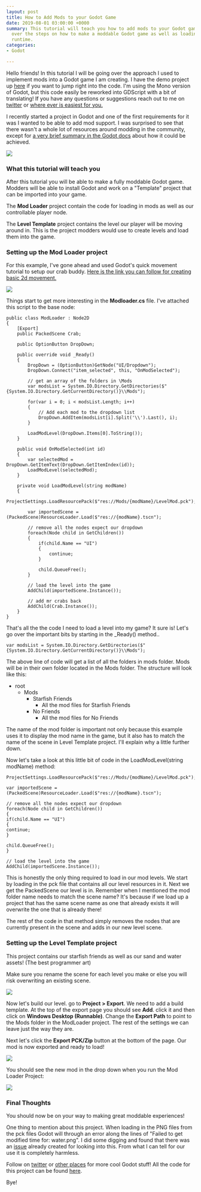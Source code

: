 ```yaml
---
layout: post
title: How to Add Mods to your Godot Game
date: 2019-08-01 03:00:00 +0000
summary: This tutorial will teach you how to add mods to your Godot game. We'll go
  over the steps on how to make a moddable Godot game as well as loading mods in at
  runtime.
categories:
- Godot

---
```

Hello friends! In this tutorial I will be going over the approach I used to implement mods into a Godot game I am creating. I have the demo project up [here](https://github.com/ryynosaur/GodotModExample) if you want to jump right into the code. I'm using the Mono version of Godot, but this code easily be reworked into GDScript with a bit of translating! If you have any questions or suggestions reach out to me on [twitter](https://twitter.com/ryynosaur) or [where ever is easiest for you.](https://ryanforrester.ca/contact)

I recently started a project in Godot and one of the first requirements for it was I wanted to be able to add mod support. I was surprised to see that there wasn't a whole lot of resources around modding in the community, except for [a very brief summary in the Godot docs](https://docs.godotengine.org/en/3.1/getting_started/workflow/export/exporting_pcks.html) about how it could be achieved.

![](/uploads/2019/08/01/starfish400.png)

### What this tutorial will teach you

After this tutorial you will be able to make a fully moddable Godot game. Modders will be able to install Godot and work on a "Template" project that can be imported into your game.

The **Mod Loader** project contain the code for loading in mods as well as our controllable player node.

The **Level Template** project contains the level our player will be moving around in. This is the project modders would use to create levels and load them into the game.

### Setting up the Mod Loader project

For this example, I've gone ahead and used Godot's quick movement tutorial to setup our crab buddy. [Here is the link you can follow for creating basic 2d movement.](https://docs.godotengine.org/en/3.1/tutorials/2d/2d_movement.html)

![](/uploads/2019/08/01/crab400.png)

Things start to get more interesting in the **Modloader.cs** file. I've attached this script to the base node:

    public class ModLoader : Node2D
    {
        [Export]
        public PackedScene Crab;
    
        public OptionButton DropDown;
    
        public override void _Ready()
        {
            DropDown = (OptionButton)GetNode("UI/Dropdown");
            DropDown.Connect("item_selected", this, "OnModSelected");
    
            // get an array of the folders in \Mods
            var modsList = System.IO.Directory.GetDirectories($"{System.IO.Directory.GetCurrentDirectory()}\\Mods");
    
            for(var i = 0; i < modsList.Length; i++)
            {
                // Add each mod to the dropdown list
                DropDown.AddItem(modsList[i].Split('\\').Last(), i);
            }
    
            LoadModLevel(DropDown.Items[0].ToString());
        }
    
        public void OnModSelected(int id)
        {
            var selectedMod = DropDown.GetItemText(DropDown.GetItemIndex(id));
            LoadModLevel(selectedMod);
        }
    
        private void LoadModLevel(string modName)
        {
            ProjectSettings.LoadResourcePack($"res://Mods/{modName}/LevelMod.pck");
    
            var importedScene = (PackedScene)ResourceLoader.Load($"res://{modName}.tscn");
    
            // remove all the nodes expect our dropdown
            foreach(Node child in GetChildren())
            {
                if(child.Name == "UI")
                {
                    continue;
                }
    
                child.QueueFree();
            }
    
            // load the level into the game
            AddChild(importedScene.Instance());
    
            // add mr crabs back
            AddChild(Crab.Instance());
        }
    }

That's all the the code I need to load a level into my game? It sure is! Let's go over the important bits by starting in the _Ready() method..

    var modsList = System.IO.Directory.GetDirectories($"{System.IO.Directory.GetCurrentDirectory()}\\Mods");

The above line of code will get a list of all the folders in mods folder. Mods will be in their own folder located in the Mods folder. The structure will look like this:

* root
  * Mods
    * Starfish Friends
      * All the mod files for Starfish Friends
    * No Friends
      * All the mod files for No Friends

The name of the mod folder is important not only because this example uses it to display the mod name in the game, but it also has to match the name of the scene in Level Template project. I'll explain why a little further down. 

Now let's take a look at this little bit of code in the LoadModLevel(string modName) method:

    ProjectSettings.LoadResourcePack($"res://Mods/{modName}/LevelMod.pck");
    
    var importedScene = (PackedScene)ResourceLoader.Load($"res://{modName}.tscn");
    
    // remove all the nodes expect our dropdown
    foreach(Node child in GetChildren())
    {
    if(child.Name == "UI")
    {
    continue;
    }
    
    child.QueueFree();
    }
    
    // load the level into the game
    AddChild(importedScene.Instance());

This is honestly the only thing required to load in our mod levels. We start by loading in the pck file that contains all our level resources in it. Next we get the PackedScene our level is in. Remember when I mentioned the mod folder name needs to match the scene name? It's because if we load up a project that has the same scene name as one that already exists it will overwrite the one that is already there! 

The rest of the code in that method simply removes the nodes that are currently present in the scene and adds in our new level scene.

### Setting up the Level Template project

This project contains our starfish friends as well as our sand and water assets! (The best programmer art)

Make sure you rename the scene for each level you make or else you will risk overwriting an existing scene.

![](/uploads/2019/08/01/starfishfriends.PNG)

Now let's build our level. go to **Project > Export**. We need to add a build template. At the top of the export page you should see **Add**. click it and then click on **Windows Desktop (Runnable)**. Change the **Export Path** to point to the Mods folder in the ModLoader project. The rest of the settings we can leave just the way they are.

Next let's click the **Export PCK/Zip** button at the bottom of the page. Our mod is now exported and ready to load!

![](/uploads/2019/08/01/export.PNG)

You should see the new mod in the drop down when you run the Mod Loader Project:

![](/uploads/2019/08/01/modslist.PNG)

### Final Thoughts

You should now be on your way to making great moddable experiences! 

One thing to mention about this project. When loading in the PNG files from the pck files Godot will through an error along the lines of "Failed to get modified time for: water.png". I did some digging and found that there was an [issue](https://github.com/godotengine/godot/issues/25318) already created for looking into this. From what I can tell for our use it is completely harmless.

Follow on [twitter](https://twitter.com/ryynosaur) or [other places](https://ryanforrester.ca/contact) for more cool Godot stuff! All the code for this project can be found [here](https://github.com/ryynosaur/GodotModExample).

Bye!